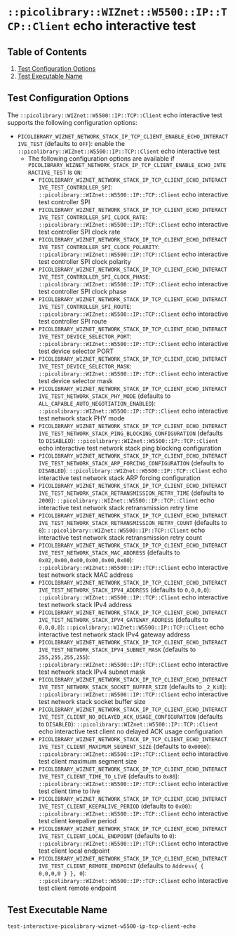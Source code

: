 # `::picolibrary::WIZnet::W5500::IP::TCP::Client` echo interactive test

## Table of Contents
1. [Test Configuration Options](#test-configuration-options)
1. [Test Executable Name](#test-executable-name)

## Test Configuration Options
The `::picolibrary::WIZnet::W5500::IP::TCP::Client` echo interactive test supports the
following configuration options:
- `PICOLIBRARY_WIZNET_NETWORK_STACK_IP_TCP_CLIENT_ENABLE_ECHO_INTERACTIVE_TEST` (defaults
  to `OFF`): enable the `::picolibrary::WIZnet::W5500::IP::TCP::Client` echo interactive
  test
    - The following configuration options are available if
      `PICOLIBRARY_WIZNET_NETWORK_STACK_IP_TCP_CLIENT_ENABLE_ECHO_INTERACTIVE_TEST` is
      `ON`:
        - `PICOLIBRARY_WIZNET_NETWORK_STACK_IP_TCP_CLIENT_ECHO_INTERACTIVE_TEST_CONTROLLER_SPI`:
          `::picolibrary::WIZnet::W5500::IP::TCP::Client` echo interactive test controller
          SPI
        - `PICOLIBRARY_WIZNET_NETWORK_STACK_IP_TCP_CLIENT_ECHO_INTERACTIVE_TEST_CONTROLLER_SPI_CLOCK_RATE`:
          `::picolibrary::WIZnet::W5500::IP::TCP::Client` echo interactive test controller
          SPI clock rate
        - `PICOLIBRARY_WIZNET_NETWORK_STACK_IP_TCP_CLIENT_ECHO_INTERACTIVE_TEST_CONTROLLER_SPI_CLOCK_POLARITY`:
          `::picolibrary::WIZnet::W5500::IP::TCP::Client` echo interactive test controller
          SPI clock polarity
        - `PICOLIBRARY_WIZNET_NETWORK_STACK_IP_TCP_CLIENT_ECHO_INTERACTIVE_TEST_CONTROLLER_SPI_CLOCK_PHASE`:
          `::picolibrary::WIZnet::W5500::IP::TCP::Client` echo interactive test controller
          SPI clock phase
        - `PICOLIBRARY_WIZNET_NETWORK_STACK_IP_TCP_CLIENT_ECHO_INTERACTIVE_TEST_CONTROLLER_SPI_ROUTE`:
          `::picolibrary::WIZnet::W5500::IP::TCP::Client` echo interactive test controller
          SPI route
        - `PICOLIBRARY_WIZNET_NETWORK_STACK_IP_TCP_CLIENT_ECHO_INTERACTIVE_TEST_DEVICE_SELECTOR_PORT`:
          `::picolibrary::WIZnet::W5500::IP::TCP::Client` echo interactive test device
          selector PORT
        - `PICOLIBRARY_WIZNET_NETWORK_STACK_IP_TCP_CLIENT_ECHO_INTERACTIVE_TEST_DEVICE_SELECTOR_MASK`:
          `::picolibrary::WIZnet::W5500::IP::TCP::Client` echo interactive test device
          selector mask
        - `PICOLIBRARY_WIZNET_NETWORK_STACK_IP_TCP_CLIENT_ECHO_INTERACTIVE_TEST_NETWORK_STACK_PHY_MODE`
          (defaults to `ALL_CAPABLE_AUTO_NEGOTIATION_ENABLED`):
          `::picolibrary::WIZnet::W5500::IP::TCP::Client` echo interactive test network
          stack PHY mode
        - `PICOLIBRARY_WIZNET_NETWORK_STACK_IP_TCP_CLIENT_ECHO_INTERACTIVE_TEST_NETWORK_STACK_PING_BLOCKING_CONFIGURATION`
          (defaults to `DISABLED`): `::picolibrary::WIZnet::W5500::IP::TCP::Client` echo
          interactive test network stack ping blocking configuration
        - `PICOLIBRARY_WIZNET_NETWORK_STACK_IP_TCP_CLIENT_ECHO_INTERACTIVE_TEST_NETWORK_STACK_ARP_FORCING_CONFIGURATION`
          (defaults to `DISABLED`): `::picolibrary::WIZnet::W5500::IP::TCP::Client` echo
          interactive test network stack ARP forcing configuration
        - `PICOLIBRARY_WIZNET_NETWORK_STACK_IP_TCP_CLIENT_ECHO_INTERACTIVE_TEST_NETWORK_STACK_RETRANSMISSION_RETRY_TIME`
          (defaults to `2000`): `::picolibrary::WIZnet::W5500::IP::TCP::Client` echo
          interactive test network stack retransmission retry time
        - `PICOLIBRARY_WIZNET_NETWORK_STACK_IP_TCP_CLIENT_ECHO_INTERACTIVE_TEST_NETWORK_STACK_RETRANSMISSION_RETRY_COUNT`
          (defaults to `8`): `::picolibrary::WIZnet::W5500::IP::TCP::Client` echo
          interactive test network stack retransmission retry count
        - `PICOLIBRARY_WIZNET_NETWORK_STACK_IP_TCP_CLIENT_ECHO_INTERACTIVE_TEST_NETWORK_STACK_MAC_ADDRESS`
          (defaults to `0x02,0x00,0x00,0x00,0x00,0x00`):
          `::picolibrary::WIZnet::W5500::IP::TCP::Client` echo interactive test network
          stack MAC address
        - `PICOLIBRARY_WIZNET_NETWORK_STACK_IP_TCP_CLIENT_ECHO_INTERACTIVE_TEST_NETWORK_STACK_IPV4_ADDRESS`
          (defaults to `0,0,0,0`): `::picolibrary::WIZnet::W5500::IP::TCP::Client` echo
          interactive test network stack IPv4 address
        - `PICOLIBRARY_WIZNET_NETWORK_STACK_IP_TCP_CLIENT_ECHO_INTERACTIVE_TEST_NETWORK_STACK_IPV4_GATEWAY_ADDRESS`
          (defaults to `0,0,0,0`): `::picolibrary::WIZnet::W5500::IP::TCP::Client` echo
          interactive test network stack IPv4 gateway address
        - `PICOLIBRARY_WIZNET_NETWORK_STACK_IP_TCP_CLIENT_ECHO_INTERACTIVE_TEST_NETWORK_STACK_IPV4_SUBNET_MASK`
          (defaults to `255,255,255,255`): `::picolibrary::WIZnet::W5500::IP::TCP::Client`
          echo interactive test network stack IPv4 subnet mask
        - `PICOLIBRARY_WIZNET_NETWORK_STACK_IP_TCP_CLIENT_ECHO_INTERACTIVE_TEST_NETWORK_STACK_SOCKET_BUFFER_SIZE`
          (defaults to `_2_KiB`): `::picolibrary::WIZnet::W5500::IP::TCP::Client` echo
          interactive test network stack socket buffer size
        - `PICOLIBRARY_WIZNET_NETWORK_STACK_IP_TCP_CLIENT_ECHO_INTERACTIVE_TEST_CLIENT_NO_DELAYED_ACK_USAGE_CONFIGURATION`
          (defaults to `DISABLED`): `::picolibrary::WIZnet::W5500::IP::TCP::Client` echo
          interactive test client no delayed ACK usage configuration
        - `PICOLIBRARY_WIZNET_NETWORK_STACK_IP_TCP_CLIENT_ECHO_INTERACTIVE_TEST_CLIENT_MAXIMUM_SEGMENT_SIZE`
          (defaults to `0x0000`): `::picolibrary::WIZnet::W5500::IP::TCP::Client` echo
          interactive test client maximum segment size
        - `PICOLIBRARY_WIZNET_NETWORK_STACK_IP_TCP_CLIENT_ECHO_INTERACTIVE_TEST_CLIENT_TIME_TO_LIVE`
          (defaults to `0x80`): `::picolibrary::WIZnet::W5500::IP::TCP::Client` echo
          interactive test client time to live
        - `PICOLIBRARY_WIZNET_NETWORK_STACK_IP_TCP_CLIENT_ECHO_INTERACTIVE_TEST_CLIENT_KEEPALIVE_PERIOD`
          (defaults to `0x00`): `::picolibrary::WIZnet::W5500::IP::TCP::Client` echo
          interactive test client keepalive period
        - `PICOLIBRARY_WIZNET_NETWORK_STACK_IP_TCP_CLIENT_ECHO_INTERACTIVE_TEST_CLIENT_LOCAL_ENDPOINT`
          (defaults to `0`): `::picolibrary::WIZnet::W5500::IP::TCP::Client` echo
          interactive test client local endpoint
        - `PICOLIBRARY_WIZNET_NETWORK_STACK_IP_TCP_CLIENT_ECHO_INTERACTIVE_TEST_CLIENT_REMOTE_ENDPOINT`
          (defaults to `Address{ { 0,0,0,0 } }, 0`):
          `::picolibrary::WIZnet::W5500::IP::TCP::Client` echo interactive test client
          remote endpoint

## Test Executable Name
`test-interactive-picolibrary-wiznet-w5500-ip-tcp-client-echo`
